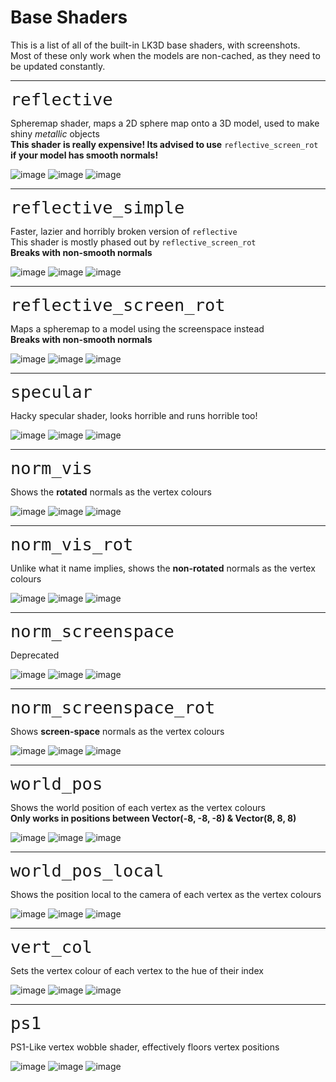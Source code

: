 # Base Shaders
This is a list of all of the built-in LK3D base shaders, with screenshots.  
Most of these only work when the models are non-cached, as they need to be updated constantly.  

---

<font size="6"> `reflective`</font>  

Spheremap shader, maps a 2D sphere map onto a 3D model, used to make shiny *metallic* objects  
**This shader is really expensive! Its advised to use** `reflective_screen_rot` **if your model has smooth normals!**

![image](../images/shader_captures/reflective/cube_nuv.png)
![image](../images/shader_captures/reflective/barrel.png)
![image](../images/shader_captures/reflective/suzanne.png)

---

<font size="6"> `reflective_simple`</font>  

Faster, lazier and horribly broken version of `reflective`  
This shader is mostly phased out by `reflective_screen_rot`  
**Breaks with non-smooth normals**  

![image](../images/shader_captures/reflective_simple/cube_nuv.png)
![image](../images/shader_captures/reflective_simple/barrel.png)
![image](../images/shader_captures/reflective_simple/suzanne.png)

---

<font size="6"> `reflective_screen_rot`</font>  

Maps a spheremap to a model using the screenspace instead  
**Breaks with non-smooth normals**  

![image](../images/shader_captures/reflective_screen_rot/cube_nuv.png)
![image](../images/shader_captures/reflective_screen_rot/barrel.png)
![image](../images/shader_captures/reflective_screen_rot/suzanne.png)

---

<font size="6"> `specular`</font>  

Hacky specular shader, looks horrible and runs horrible too!  

![image](../images/shader_captures/specular/cube_nuv.png)
![image](../images/shader_captures/specular/barrel.png)
![image](../images/shader_captures/specular/suzanne.png)

---

<font size="6"> `norm_vis`</font>  

Shows the **rotated** normals as the vertex colours  

![image](../images/shader_captures/norm_vis/cube_nuv.png)
![image](../images/shader_captures/norm_vis/barrel.png)
![image](../images/shader_captures/norm_vis/suzanne.png)

---

<font size="6"> `norm_vis_rot`</font>  

Unlike what it name implies, shows the **non-rotated** normals as the vertex colours  

![image](../images/shader_captures/norm_vis_rot/cube_nuv.png)
![image](../images/shader_captures/norm_vis_rot/barrel.png)
![image](../images/shader_captures/norm_vis_rot/suzanne.png)

---

<font size="6"> `norm_screenspace`</font>  

Deprecated  

![image](../images/shader_captures/norm_screenspace/cube_nuv.png)
![image](../images/shader_captures/norm_screenspace/barrel.png)
![image](../images/shader_captures/norm_screenspace/suzanne.png)

---

<font size="6"> `norm_screenspace_rot`</font>  

Shows **screen-space** normals as the vertex colours  

![image](../images/shader_captures/norm_screenspace_rot/cube_nuv.png)
![image](../images/shader_captures/norm_screenspace_rot/barrel.png)
![image](../images/shader_captures/norm_screenspace_rot/suzanne.png)

---

<font size="6"> `world_pos`</font>  

Shows the world position of each vertex as the vertex colours  
**Only works in positions between Vector(-8, -8, -8) & Vector(8, 8, 8)**  

![image](../images/shader_captures/world_pos/cube_nuv.png)
![image](../images/shader_captures/world_pos/barrel.png)
![image](../images/shader_captures/world_pos/suzanne.png)


---

<font size="6"> `world_pos_local`</font>  

Shows the position local to the camera of each vertex as the vertex colours  

![image](../images/shader_captures/world_pos_local/cube_nuv.png)
![image](../images/shader_captures/world_pos_local/barrel.png)
![image](../images/shader_captures/world_pos_local/suzanne.png)

---

<font size="6"> `vert_col`</font>  

Sets the vertex colour of each vertex to the hue of their index  

![image](../images/shader_captures/vert_col/cube_nuv.png)
![image](../images/shader_captures/vert_col/barrel.png)
![image](../images/shader_captures/vert_col/suzanne.png)

---

<font size="6"> `ps1`</font>  

PS1-Like vertex wobble shader, effectively floors vertex positions  

![image](../images/shader_captures/ps1/cube_nuv.png)
![image](../images/shader_captures/ps1/barrel.png)
![image](../images/shader_captures/ps1/suzanne.png)